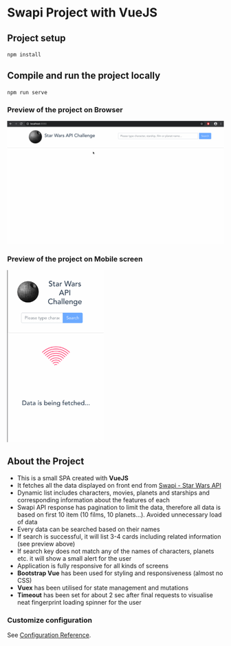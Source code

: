 # Swapi Project with VueJS

## Project setup
```
npm install
```

## Compile and run the project locally
```
npm run serve
```

### Preview of the project on Browser

![](src/assets/Swapi.gif)

### Preview of the project on Mobile screen

<img src="src/assets/Swapi-mobile.gif" height="400">

## About the Project

 - This is a small SPA created with **VueJS**
 - It fetches all the data displayed on front end from [Swapi - Star Wars API](https://swapi.co/documentation)
 - Dynamic list includes characters, movies, planets and starships and corresponding information about the features of each
 - Swapi API response has pagination to limit the data, therefore all data is based on first 10 item (10 films, 10 planets...). Avoided unnecessary load of data
 - Every data can be searched based on their names
 - If search is successful, it will list 3-4 cards including related information (see preview above)
 - If search key does not match any of the names of characters, planets etc. it will show a small alert for the user
 - Application is fully responsive for all kinds of screens
 - **Bootstrap Vue** has been used for styling and responsiveness (almost no CSS)
 - **Vuex** has been utilised for state management and mutations
 - **Timeout** has been set for about 2 sec after final requests to visualise neat fingerprint loading spinner for the user

### Customize configuration
See [Configuration Reference](https://cli.vuejs.org/config/).
